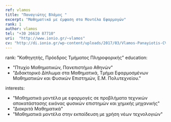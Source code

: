 ```yaml
---
ref: vlamos
title: "Παναγιώτης Βλάμος "
excerpt: "Μαθηματικά με έμφαση στα Μοντέλα Εφαρμογών"
rank: 1
author: vlamos
tel: "+30 26610 87710"
uri:  "http://www.ionio.gr/~vlamos"
cv: "http://di.ionio.gr/wp-content/uploads/2017/03/Vlamos-Panayiotis-CV-2016.pdf"
---
```


rank: "Καθηγητής, Πρόεδρος Τμήματος Πληροφορικής"
education:
  - "Πτυχίο Μαθηματικών, Πανεπιστήμιο Αθηνών"
  - "Διδακτορικό Δίπλωμα στα Μαθηματικά, Τμήμα Εφαρμοσμένων Μαθηματικών και Φυσικών Επιστημών, Ε.Μ. Πολυτεχνείου."

interests:
  - "Μαθηματικά μοντέλα με εφαρμογές σε προβλήματα τεχνικών αποκατάστασης εικόνας φυσικών επιστημών και χημικής μηχανικής"
  - "Διακριτά Μαθηματικά"
  - "Μαθηματικά μοντέλα στην εκπαίδευση με χρήση νέων τεχνολογιών"
